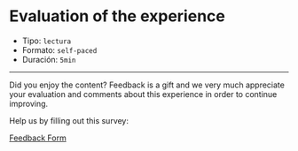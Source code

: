 # Evaluation of the experience

* Tipo: `lectura`
* Formato: `self-paced`
* Duración: `5min`

***
Did you enjoy the content? Feedback is a gift and we very much appreciate your
evaluation and comments about this experience in order to continue improving.

Help us by filling out this survey:

[Feedback Form](CAMBIAR)
